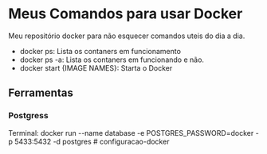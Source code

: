 <h1>Meus Comandos para usar Docker</h1>
<p>Meu repositório docker para não esquecer comandos uteis do dia a dia.</p>

<ul>
  <li>docker ps: Lista os contaners em funcionamento</li>
  <li>docker ps -a: Lista os contaners em funcionando e não.</li>
  <li>docker start {IMAGE NAMES}: Starta o Docker</li>
</ul>

<h2>Ferramentas</h2>

<h3>Postgress</h3>
Terminal: docker run --name database -e POSTGRES_PASSWORD=docker -p 5433:5432 -d postgres
# configuracao-docker
